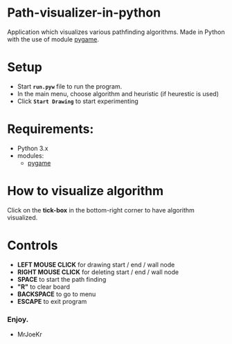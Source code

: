 # Path-visualizer-in-python
Application which visualizes various pathfinding algorithms. Made in Python with the use of module [pygame](https://www.pygame.org/).

# Setup
- Start **``run.pyw``** file to run the program.
- In the main menu, choose algorithm and heuristic (if heurestic is used)
- Click **``Start Drawing``** to start experimenting

# Requirements:
  - Python 3.x
  - modules:
    - [pygame](https://www.pygame.org/)

# How to visualize algorithm
Click on the **tick-box** in the bottom-right corner to have algorithm visualized.
    
# Controls
  - **LEFT MOUSE CLICK** for drawing start / end / wall node
  - **RIGHT MOUSE CLICK** for deleting start / end / wall node
  - **SPACE** to start the path finding
  - **"R"** to clear board
  - **BACKSPACE** to go to menu
  - **ESCAPE** to exit program

    
### Enjoy.

- MrJoeKr
